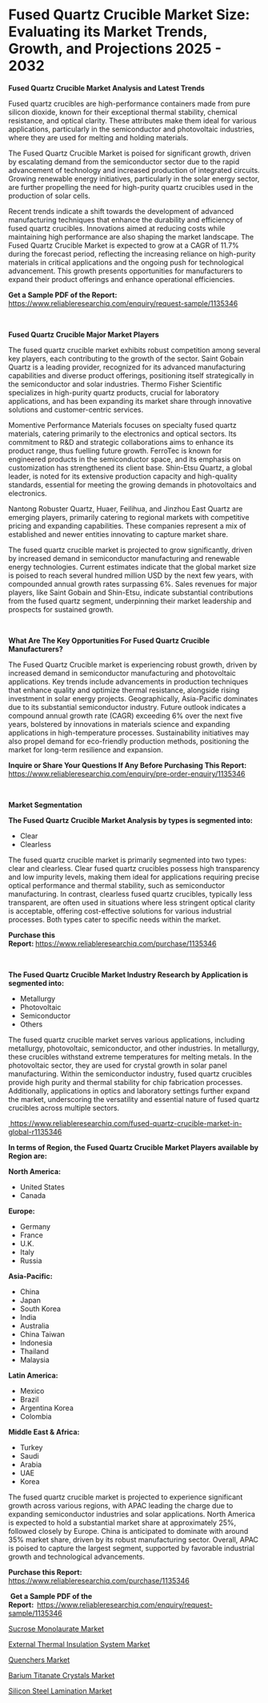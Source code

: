 <p><h1>Fused Quartz Crucible Market Size: Evaluating its Market Trends, Growth, and Projections 2025 - 2032</h1></p><p><strong>Fused Quartz Crucible Market Analysis and Latest Trends</strong></p>
<p><p>Fused quartz crucibles are high-performance containers made from pure silicon dioxide, known for their exceptional thermal stability, chemical resistance, and optical clarity. These attributes make them ideal for various applications, particularly in the semiconductor and photovoltaic industries, where they are used for melting and holding materials.</p><p>The Fused Quartz Crucible Market is poised for significant growth, driven by escalating demand from the semiconductor sector due to the rapid advancement of technology and increased production of integrated circuits. Growing renewable energy initiatives, particularly in the solar energy sector, are further propelling the need for high-purity quartz crucibles used in the production of solar cells.</p><p>Recent trends indicate a shift towards the development of advanced manufacturing techniques that enhance the durability and efficiency of fused quartz crucibles. Innovations aimed at reducing costs while maintaining high performance are also shaping the market landscape. The Fused Quartz Crucible Market is expected to grow at a CAGR of 11.7% during the forecast period, reflecting the increasing reliance on high-purity materials in critical applications and the ongoing push for technological advancement. This growth presents opportunities for manufacturers to expand their product offerings and enhance operational efficiencies.</p></p>
<p><strong>Get a Sample PDF of the Report:&nbsp;</strong> <a href="https://www.reliableresearchiq.com/enquiry/request-sample/1135346?utm_campaign=1082&utm_medium=2&utm_source=Github&utm_content=ia&utm_term=01042025&utm_id=fused-quartz-crucible">https://www.reliableresearchiq.com/enquiry/request-sample/1135346</a></p>
<p>&nbsp;</p>
<p><strong>Fused Quartz Crucible Major Market Players</strong></p>
<p><p>The fused quartz crucible market exhibits robust competition among several key players, each contributing to the growth of the sector. Saint Gobain Quartz is a leading provider, recognized for its advanced manufacturing capabilities and diverse product offerings, positioning itself strategically in the semiconductor and solar industries. Thermo Fisher Scientific specializes in high-purity quartz products, crucial for laboratory applications, and has been expanding its market share through innovative solutions and customer-centric services.</p><p>Momentive Performance Materials focuses on specialty fused quartz materials, catering primarily to the electronics and optical sectors. Its commitment to R&D and strategic collaborations aims to enhance its product range, thus fuelling future growth. FerroTec is known for engineered products in the semiconductor space, and its emphasis on customization has strengthened its client base. Shin-Etsu Quartz, a global leader, is noted for its extensive production capacity and high-quality standards, essential for meeting the growing demands in photovoltaics and electronics.</p><p>Nantong Robuster Quartz, Huaer, Feilihua, and Jinzhou East Quartz are emerging players, primarily catering to regional markets with competitive pricing and expanding capabilities. These companies represent a mix of established and newer entities innovating to capture market share.</p><p>The fused quartz crucible market is projected to grow significantly, driven by increased demand in semiconductor manufacturing and renewable energy technologies. Current estimates indicate that the global market size is poised to reach several hundred million USD by the next few years, with compounded annual growth rates surpassing 6%. Sales revenues for major players, like Saint Gobain and Shin-Etsu, indicate substantial contributions from the fused quartz segment, underpinning their market leadership and prospects for sustained growth.</p></p>
<p>&nbsp;</p>
<p><strong>What Are The Key Opportunities For Fused Quartz Crucible Manufacturers?</strong></p>
<p><p>The Fused Quartz Crucible market is experiencing robust growth, driven by increased demand in semiconductor manufacturing and photovoltaic applications. Key trends include advancements in production techniques that enhance quality and optimize thermal resistance, alongside rising investment in solar energy projects. Geographically, Asia-Pacific dominates due to its substantial semiconductor industry. Future outlook indicates a compound annual growth rate (CAGR) exceeding 6% over the next five years, bolstered by innovations in materials science and expanding applications in high-temperature processes. Sustainability initiatives may also propel demand for eco-friendly production methods, positioning the market for long-term resilience and expansion.</p></p>
<p><strong>Inquire or Share Your Questions If Any Before Purchasing This Report:</strong> <a href="https://www.reliableresearchiq.com/enquiry/pre-order-enquiry/1135346?utm_campaign=1082&utm_medium=2&utm_source=Github&utm_content=ia&utm_term=01042025&utm_id=fused-quartz-crucible">https://www.reliableresearchiq.com/enquiry/pre-order-enquiry/1135346</a></p>
<p>&nbsp;</p>
<p><strong>Market Segmentation</strong></p>
<p><strong>The Fused Quartz Crucible Market Analysis by types is segmented into:</strong></p>
<p><ul><li>Clear</li><li>Clearless</li></ul></p>
<p><p>The fused quartz crucible market is primarily segmented into two types: clear and clearless. Clear fused quartz crucibles possess high transparency and low impurity levels, making them ideal for applications requiring precise optical performance and thermal stability, such as semiconductor manufacturing. In contrast, clearless fused quartz crucibles, typically less transparent, are often used in situations where less stringent optical clarity is acceptable, offering cost-effective solutions for various industrial processes. Both types cater to specific needs within the market.</p></p>
<p><strong>Purchase this Report:&nbsp;</strong><a href="https://www.reliableresearchiq.com/purchase/1135346?utm_campaign=1082&utm_medium=2&utm_source=Github&utm_content=ia&utm_term=01042025&utm_id=fused-quartz-crucible">https://www.reliableresearchiq.com/purchase/1135346</a></p>
<p>&nbsp;</p>
<p><strong>The Fused Quartz Crucible Market Industry Research by Application is segmented into:</strong></p>
<p><ul><li>Metallurgy</li><li>Photovoltaic</li><li>Semiconductor</li><li>Others</li></ul></p>
<p><p>The fused quartz crucible market serves various applications, including metallurgy, photovoltaic, semiconductor, and other industries. In metallurgy, these crucibles withstand extreme temperatures for melting metals. In the photovoltaic sector, they are used for crystal growth in solar panel manufacturing. Within the semiconductor industry, fused quartz crucibles provide high purity and thermal stability for chip fabrication processes. Additionally, applications in optics and laboratory settings further expand the market, underscoring the versatility and essential nature of fused quartz crucibles across multiple sectors.</p></p>
<p><a href="https://www.reliableresearchiq.com/fused-quartz-crucible-market-in-global-r1135346?utm_campaign=1082&utm_medium=2&utm_source=Github&utm_content=ia&utm_term=01042025&utm_id=fused-quartz-crucible">&nbsp;https://www.reliableresearchiq.com/fused-quartz-crucible-market-in-global-r1135346</a></p>
<p><strong>In terms of Region, the Fused Quartz Crucible Market Players available by Region are:</strong></p>
<p>
    <p> <strong> North America: </strong>
        <ul>
            <li>United States</li>
            <li>Canada</li>
        </ul>
        </p> 
    <p> <strong> Europe: </strong>
        <ul>
            <li>Germany</li>
            <li>France</li>
            <li>U.K.</li>
            <li>Italy</li>
            <li>Russia</li>
        </ul>
        </p> 
    <p> <strong> Asia-Pacific: </strong>
        <ul>
            <li>China</li>
            <li>Japan</li>
            <li>South Korea</li>
            <li>India</li>
            <li>Australia</li>
            <li>China Taiwan</li>
            <li>Indonesia</li>
            <li>Thailand</li>
            <li>Malaysia</li>
        </ul>
        </p> 
    <p> <strong> Latin America: </strong>
        <ul>
            <li>Mexico</li>
            <li>Brazil</li>
            <li>Argentina Korea</li>
            <li>Colombia</li>
        </ul>
        </p> 
    <p> <strong> Middle East & Africa: </strong>
        <ul>
            <li>Turkey</li>
            <li>Saudi</li>
            <li>Arabia</li>
            <li>UAE</li>
            <li>Korea</li>
        </ul>
    </p>
    </p>
<p><p>The fused quartz crucible market is projected to experience significant growth across various regions, with APAC leading the charge due to expanding semiconductor industries and solar applications. North America is expected to hold a substantial market share at approximately 25%, followed closely by Europe. China is anticipated to dominate with around 35% market share, driven by its robust manufacturing sector. Overall, APAC is poised to capture the largest segment, supported by favorable industrial growth and technological advancements.</p></p>
<p><strong>Purchase this Report: </strong><a href="https://www.reliableresearchiq.com/purchase/1135346?utm_campaign=1082&utm_medium=2&utm_source=Github&utm_content=ia&utm_term=01042025&utm_id=fused-quartz-crucible">https://www.reliableresearchiq.com/purchase/1135346</a></p>
<p>&nbsp;<strong>Get a Sample PDF of the Report:&nbsp;&nbsp;</strong><a href="https://www.reliableresearchiq.com/enquiry/request-sample/1135346?utm_campaign=1082&utm_medium=2&utm_source=Github&utm_content=ia&utm_term=01042025&utm_id=fused-quartz-crucible">https://www.reliableresearchiq.com/enquiry/request-sample/1135346</a></p>
<p><strong></strong></p>
<p><p><a href="https://github.com/gambokaiohjr/Market-Research-Report-List-1/blob/main/sucrose-monolaurate-market.md?utm_campaign=1082&utm_medium=2&utm_source=Github&utm_content=ia&utm_term=01042025&utm_id=fused-quartz-crucible">Sucrose Monolaurate Market</a></p><p><a href="https://github.com/bocksovers0r/Market-Research-Report-List-1/blob/main/external-thermal-insulation-system-market.md?utm_campaign=1082&utm_medium=2&utm_source=Github&utm_content=ia&utm_term=01042025&utm_id=fused-quartz-crucible">External Thermal Insulation System Market</a></p><p><a href="https://github.com/aijazdeitzbq/Market-Research-Report-List-1/blob/main/quenchers-market.md?utm_campaign=1082&utm_medium=2&utm_source=Github&utm_content=ia&utm_term=01042025&utm_id=fused-quartz-crucible">Quenchers Market</a></p><p><a href="https://github.com/owaysusing/Market-Research-Report-List-1/blob/main/barium-titanate-crystals-market.md?utm_campaign=1082&utm_medium=2&utm_source=Github&utm_content=ia&utm_term=01042025&utm_id=fused-quartz-crucible">Barium Titanate Crystals Market</a></p><p><a href="https://github.com/skoppmerlib9/Market-Research-Report-List-1/blob/main/silicon-steel-lamination-market.md?utm_campaign=1082&utm_medium=2&utm_source=Github&utm_content=ia&utm_term=01042025&utm_id=fused-quartz-crucible">Silicon Steel Lamination Market</a></p></p>